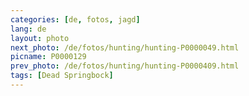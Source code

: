 ```yaml
---
categories: [de, fotos, jagd]
lang: de
layout: photo
next_photo: /de/fotos/hunting/hunting-P0000049.html
picname: P0000129
prev_photo: /de/fotos/hunting/hunting-P0000409.html
tags: [Dead Springbock]
---
```

